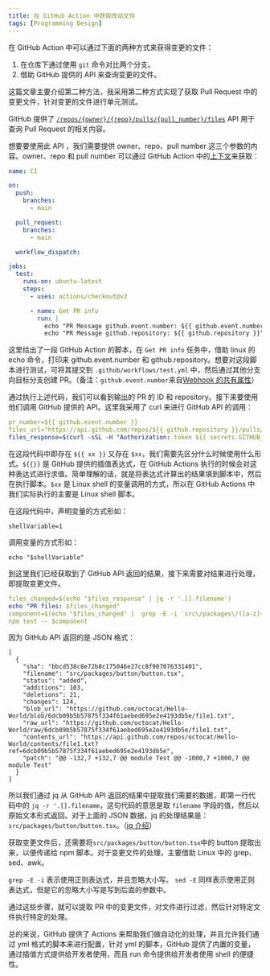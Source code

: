 ```yaml
---
title: 在 GitHub Action 中获取改动文件 
tags: [Programming Design]
---
```


在 GitHub Action 中可以通过下面的两种方式来获得变更的文件：

1. 在仓库下通过使用 `git` 命令对比两个分支。
2. 借助 GitHub 提供的 API 来查询变更的文件。

这篇文章主要介绍第二种方法，我采用第二种方式实现了获取 Pull Request 中的变更文件，针对变更的文件进行单元测试。


GitHub 提供了 [`/repos/{owner}/{repo}/pulls/{pull_number}/files`](https://docs.github.com/zh/rest/pulls/pulls?apiVersion=2022-11-28#list-pull-requests-files) API 用于查询 Pull Request 的相关内容。

想要要使用此 API ，我们需要提供 owner、repo、pull number 这三个参数的内容。owner、repo 和 pull number 可以通过 GitHub Action 中的[上下文](https://docs.github.com/zh/actions/learn-github-actions/contexts#github-context)来获取：

```yml
name: CI

on:
  push:
    branches:
      - main

  pull_request:
    branches:
      - main

  workflow_dispatch:

jobs:
  test:
    runs-on: ubuntu-latest
    steps:
      - uses: actions/checkout@v2

      - name: Get PR info
        run: |
          echo "PR Message github.event.number: ${{ github.event.number }}"
          echo "PR Message github.repository: ${{ github.repository }}"
```

这里给出了一段 GitHub Action 的脚本，在 `Get PR info` 任务中，借助 linux 的 echo 命令，打印来 github.event.number 和 github.repository。想要对这段脚本进行测试，可将其提交到 `.github/workflows/test.yml` 中，然后通过其他分支向目标分支创建 PR。（备注：`github.event.number`来自[Webhook 的共有属性](https://docs.github.com/zh/webhooks-and-events/webhooks/webhook-events-and-payloads#pull_request)）

通过执行上述代码，我们可以看到输出的 PR 的 ID 和 repository。接下来要使用他们调用 GitHub 提供的 API。这里我采用了 curl 来进行 GitHub API 的调用：

```yml
pr_number=${{ github.event.number }}
files_url="https://api.github.com/repos/${{ github.repository }}/pulls/$pr_number/files"
files_response=$(curl -sSL -H "Authorization: token ${{ secrets.GITHUB_TOKEN }}" $files_url)

```

在这段代码中即存在 `${{ xx }}` 又存在 `$xx`，我们需要先区分什么时候使用什么形式。`${{}}` 是 GitHub 提供的插值表达式，在 GitHub Actions 执行的时候会对这种表达式进行求值。简单理解的话，就是将表达式计算出的结果填到脚本中，然后在执行脚本。`$xx` 是 Linux shell 的变量调用的方式，所以在 GitHub Actions 中我们实际执行的主要是 Linux shell 脚本。

在这段代码中，声明变量的方式形如：
```shell
shellVariable=1
```

调用变量的方式形如：

```shell
echo "$shellVariable"
```

到这里我们已经获取到了 GitHub API 返回的结果，接下来需要对结果进行处理，即提取变更文件。

```yml
files_changed=$(echo "$files_response" | jq -r '.[].filename')
echo "PR files: $files_changed"
component=$(echo "$files_changed" |  grep -E -i 'src\/packages\/([a-z]+)(\/[a-z_\.]*)*' | sed -E 's/src\/packages\/([a-z]+)(\/[a-z_\.]*)*/\1/i' | awk 'END{print}')
npm test -- $component
```

因为 GitHub API 返回的是 JSON 格式：


```shell
[
  {
    "sha": "bbcd538c8e72b8c175046e27cc8f907076331401",
    "filename": "src/packages/button/button.tsx",
    "status": "added",
    "additions": 103,
    "deletions": 21,
    "changes": 124,
    "blob_url": "https://github.com/octocat/Hello-World/blob/6dcb09b5b57875f334f61aebed695e2e4193db5e/file1.txt",
    "raw_url": "https://github.com/octocat/Hello-World/raw/6dcb09b5b57875f334f61aebed695e2e4193db5e/file1.txt",
    "contents_url": "https://api.github.com/repos/octocat/Hello-World/contents/file1.txt?ref=6dcb09b5b57875f334f61aebed695e2e4193db5e",
    "patch": "@@ -132,7 +132,7 @@ module Test @@ -1000,7 +1000,7 @@ module Test"
  }
]
```

所以我们通过 jq 从 GitHub API 返回的结果中提取我们需要的数据，即第一行代码中的 `jq -r '.[].filename`，这句代码的意思是取 `filename` 字段的值，然后以原始文本形式返回。对于上面的 JSON 数据，jq 的处理结果是：`src/packages/button/button.tsx`。（[jq 介绍](https://www.tutorialspoint.com/guide-to-linux-jq-command-for-json-processing)）

获取变更文件后，还需要将`src/packages/button/button.tsx`中的 button 提取出来，以便传递给 npm 脚本。对于变更文件的处理，主要借助 Linux 中的 grep、sed、awk。

`grep -E -i` 表示使用正则表达式，并且忽略大小写。
`sed -E` 同样表示使用正则表达式，但是它的忽略大小写是写到后面的参数中。

通过这些步骤，就可以提取 PR 中的变更文件，对文件进行过滤，然后针对特定文件执行特定的处理。

总的来说，GitHub 提供了 Actions 来帮助我们做自动化的处理，并且允许我们通过 yml 格式的脚本来进行配置，针对 yml 的脚本，GitHub 提供了内置的变量，通过插值方式提供给开发者使用，而且 run 命令提供给开发者使用 shell 的便捷性。





